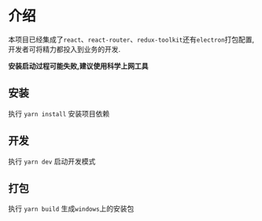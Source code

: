 # 介绍

本项目已经集成了`react`、`react-router`、`redux-toolkit`还有`electron`打包配置,开发者可将精力都投入到业务的开发.

**安装启动过程可能失败,建议使用科学上网工具**

## 安装

执行 `yarn install` 安装项目依赖

## 开发

执行 `yarn dev` 启动开发模式

## 打包

执行 `yarn build` 生成`windows`上的安装包
